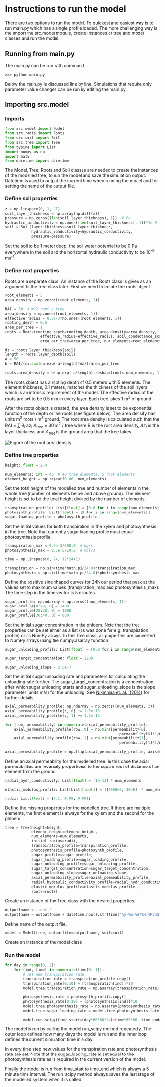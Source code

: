 Instructions to run the model
=============================

There are two options to run the model. To quickest and easiest way is to run main.py which has a single profile loaded. The more challenging way is the import the src.model module, create instances of tree and model classes and run the model. 

Running from main.py
--------------------
The main.py can be run with command

```console
>>> python main.py
```

Below the main.py is discussed line by line. Simulations that require only parameter value changes can be run by editing the main.py.

Importing src.model
-------------------

### Imports

```python
from src.model import Model
from src.roots import Roots
from src.soil import Soil
from src.tree import Tree
from typing import List
import numpy as np
import math
from datetime import datetime
```

The Model, Tree, Roots and Soil classes are needed to create the instances of the modelled tree, to run the model and save the
simulation output. Datetime is used to output the current time when running the model and for  setting the name of the output file.

### Define soil properties
```python
z = np.linspace(0, 1, 11)
soil_layer_thickness = np.array(np.diff(z))
pressure = np.zeros((len(soil_layer_thickness), 1))  # Pa
hydraulic_conductivity = np.ones((len(soil_layer_thickness), 1))*1e-9  # m/s
soil = Soil(layer_thickness=soil_layer_thickness,
            hydraulic_conductivity=hydraulic_conductivity,
            pressure=pressure)
```

Set the soil to be 1 meter deep, the soil water potential to be 0 Pa everywhere in the soil and
the horizontal hydraulic conductivity to be 10<sup>-9</sup> ms<sup>-1</sup>. 

### Define root properties
Roots are a separate class. An instance of the Roots class is given as an argument to the tree class later. First we need to create the roots object

```python
root_elements = 5
area_density = np.zeros((root_elements, 1))

RAI = 30  # m^2 root / tree
area_density = np.ones((root_elements, 1))
effective_radius = 0.5e-3*np.ones((root_elements, 1))
rooting_depth = 0.5
area_per_tree = 1
roots = Roots(rooting_depth=rooting_depth, area_density=area_density,
                effective_radius=effective_radius, soil_conductance_scale=3e8,
                area_per_tree=area_per_tree, num_elements=root_elements)

dz = roots.layer_thickness(soil)
length = roots.layer_depth(soil)
a = 50
b = RAI/(np.sum(np.exp(-a*length)*dz))/area_per_tree

roots.area_density = b*np.exp(-a*length).reshape(roots.num_elements, 1)

```

The roots object has a rooting depth of 0.5 meters with 5 elements. The element thickness, 0.1 meters, matches the thickness of the soil layers which is an intrinsic requirement of the model. The effective radius of the roots are set to be 0.5 mm in every layer. Each tree takes 1 m<sup>2</sup> of ground.

After the roots object is created, the area density is set to be exponential function of the depth or the roots (see figure below). The area density has units m<sup>2</sup> roots / m<sup>3</sup> ground. The root area density is calculated such that the RAI = $\sum$ B<sub>i</sub> $\Delta$z<sub>i</sub> $A_{tree}$ = 30 m$^2$ / tree where B is the root area density, $\Delta z_i$ is the layer thickness and $A_{tree}$ is the ground area that the tree takes.

![Figure of the root area density](./_static/root_area_density.png)

### Define tree properties
```python
height: float = 2.4

num_elements: int = 45  # 40 tree elements, 5 root elements
element_height = np.repeat(0.06, num_elements)
```
Set the total height of the modelled tree and number of elements in the whole tree (number of elements below and above ground). The element height is set to be the total height divided by the number of elements.


```python
transpiration_profile: List[float] = [0.0 for i in range(num_elements)]
photosynth_profile: List[float] = [0 for i in range(num_elements)]
sugar_loading_profile = photosynth_profile
```
Set the initial values for both transpiration in the xylem and photosynthesis in the tree. Note that 
currently sugar loading profile must equal photosynthesis profile.

```python
transpiration_max = 0.9e-3/600.0  # kg/s
photosynthesis_max = 2.5e-5/10.0  # mol/s

time = np.linspace(0, 24, 12*24+1)

transpiration = np.sin(time*math.pi/24.0)*transpiration_max
photosynthesis = np.sin(time*math.pi/24.0)*photosynthesis_max
```
Define the positive sine shaped curves for 24h our period that peak at the values
set to maximum values (transpiration_max and photosynthesis_max). The time step in the
time vector is 5 minutes.

```python
sugar_profile: np.ndarray = np.zeros((num_elements, 1))
sugar_profile[0:20, 0] = 1400
sugar_profile[20:30, 0] = 1000
sugar_profile[30:40, 0] = 800
```
Set the initial sugar concentration in the phloem. Note that the tree properties can be set either as a list (as was done for e.g. transpiration profile) or as NumPy arrays. In the Tree class, all properties are converted
to NumPy arrays using the numpy.asarray function.

```python
sugar_unloading_profile: List[float] = [0.0 for i in range(num_elements)]

sugar_target_concentration: float = 1200

sugar_unloading_slope = 3.5e-7
```
Set the initial sugar unloading rate and parameters for calculating the unloading rate further.
The sugar_target_concentration is a concentration after which sugar unloading starts and 
sugar_unloading_slope is the slope parameter (units m/s) for the unloading. See 
[Nikinmaa et. al., (2014)](https://academic.oup.com/aob/article/114/4/653/2769025) for further details.

```python
axial_permeability_profile: np.ndarray = np.zeros((num_elements, 2))
axial_permeability_profile[:, 0] += 1.5e-13
axial_permeability_profile[:, 1] += 1.2e-13

for (row, permeability) in enumerate(axial_permeability_profile):
    axial_permeability_profile[row, 0] = np.min([permeability[0],
                                                    permeability[0]*1/math.sqrt(height/num_elements*(row+1))])
    axial_permeability_profile[row, 1] = np.min([permeability[1],
                                                    permeability[1]*1/math.sqrt(height/num_elements*(row+1))])

axial_permeability_profile = np.flip(axial_permeability_profile, axis=0)
```
Define an axial permeability for the modelled tree. In this case the axial permeabilities are inversely proportional to the square root of distance of an element from the ground.

```python
radial_hydr_conductivity: List[float] = [1e-13] * num_elements

elastic_modulus_profile: List[List[float]] = [[1000e6, 30e6]] * num_elements

radii: List[float] = [0.1, 0.05, 0.001]

```
Define the missing properties for the modelled tree. If there are multiple elements, the first element is always for the xylem and the second for the phloem.

```python
tree = Tree(height=height,
            element_height=element_height,
            num_elements=num_elements,
            initial_radius=radii,
            transpiration_profile=transpiration_profile,
            photosynthesis_profile=photosynth_profile,
            sugar_profile=sugar_profile,
            sugar_loading_profile=sugar_loading_profile,
            sugar_unloading_profile=sugar_unloading_profile,
            sugar_target_concentration=sugar_target_concentration,
            sugar_unloading_slope=sugar_unloading_slope,
            axial_permeability_profile=axial_permeability_profile,
            radial_hydraulic_conductivity_profile=radial_hydr_conductivity,
            elastic_modulus_profile=elastic_modulus_profile,
            roots=roots)
```
Create an instance of the Tree class with the desired properties.

```python
outputfname = 'test_'
outputfname = outputfname + datetime.now().strftime("%y-%m-%dT%H:%M:%S") + ".nc"
```
Define name of the output file.

```python
model = Model(tree, outputfile=outputfname, soil=soil)
```
Create an instance of the model class.

### Run the model
```python
for day in range(0, 2):
    for (ind, time) in enumerate(time[0:-1]):
        # set new transpiration rate
        transpiration_rate = transpiration_profile.copy()
        transpiration_rate[0:10] = [transpiration[ind]]*10
        model.tree.transpiration_rate = np.asarray(transpiration_rate).reshape(40, 1)

        photosynthesis_rate = photosynth_profile.copy()
        photosynthesis_rate[0:10] = [photosynthesis[ind]]*10
        model.tree.photosynthesis_rate = np.asarray(photosynthesis_rate).reshape(40, 1)
        model.tree.sugar_loading_rate = model.tree.photosynthesis_rate.copy()

        model.run_scipy(time_start=(day*60*60*24)+time*60*60, time_end=(day*60*60*24)+time[ind+1]*60*60, ind=ind)
```
The model is run by calling the model.run_scipy method repeatedly. The outer loop defines how many days the model is run and the inner loop defines the current simulation time in a day.

In every time step new values for the transpiration rate and photosynthesis rate are set. Note that the sugar_loading_rate is set equal to the photosynthesis rate as is required in the current version of the model.

Finally the model is run from time_start to time_end which is always a 5 minute time interval. The run_scipy method always saves the last stage of the modelled system when it is called.